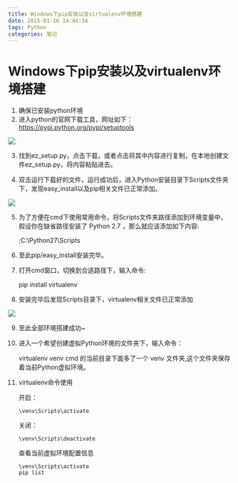 ```yaml
---
title: Windows下pip安装以及virtualenv环境搭建
date: 2015-01-16 14:44:34
tags: Python
categories: 笔记
---
```


# Windows下pip安装以及virtualenv环境搭建

1. 确保已安装python环境
2. 进入python的官网下载工具，网址如下：https://pypi.python.org/pypi/setuptools

<!--more-->

![](/img/Windows下pip安装以及virtualenv环境搭建/windows1.png)

3. 找到ez_setup.py，点击下载，或者点击将其中内容进行复制，在本地创建文件ez_setup.py，将内容粘贴进去。

4. 双击运行下载好的文件，运行成功后，进入Python安装目录下Scripts文件夹下，发现easy_install以及pip相关文件已正常添加。

![](/img/Windows下pip安装以及virtualenv环境搭建/windows2.png)

5. 为了方便在cmd下使用常用命令，将Scripts文件夹路径添加到环境变量中，假设你在缺省路径安装了 Python 2.7 ，那么就应该添加如下内容:

	;C:\Python27\Scripts
	
6. 至此pip/easy_install安装完毕。

7. 打开cmd窗口，切换到合适路径下，输入命令:
	
	pip install virtualenv 
	
8. 安装完毕后发现Scripts目录下，virtualenv相关文件已正常添加

![](/img/Windows下pip安装以及virtualenv环境搭建/windows3.png)

9. 至此全部环境搭建成功~

10. 进入一个希望创建虚拟Python环境的文件夹下，输入命令：

	virtualenv venv
cmd 的当前目录下面多了一个 venv 文件夹,这个文件夹保存着当前Python虚拟环境。

11. virtualenv命令使用

	开启：

		\venv\Scripts\activate
	关闭：

		\venv\Scripts\deactivate
		
    查看当前虚拟环境配置信息

 		\venv\Scripts\activate
 		pip list
	
